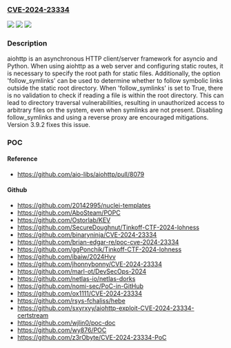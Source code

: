 ### [CVE-2024-23334](https://cve.mitre.org/cgi-bin/cvename.cgi?name=CVE-2024-23334)
![](https://img.shields.io/static/v1?label=Product&message=aiohttp&color=blue)
![](https://img.shields.io/static/v1?label=Version&message=%3D%20%3C%203.9.2%20&color=brighgreen)
![](https://img.shields.io/static/v1?label=Vulnerability&message=CWE-22%3A%20Improper%20Limitation%20of%20a%20Pathname%20to%20a%20Restricted%20Directory%20('Path%20Traversal')&color=brighgreen)

### Description

aiohttp is an asynchronous HTTP client/server framework for asyncio and Python. When using aiohttp as a web server and configuring static routes, it is necessary to specify the root path for static files. Additionally, the option 'follow_symlinks' can be used to determine whether to follow symbolic links outside the static root directory. When 'follow_symlinks' is set to True, there is no validation to check if reading a file is within the root directory. This can lead to directory traversal vulnerabilities, resulting in unauthorized access to arbitrary files on the system, even when symlinks are not present.  Disabling follow_symlinks and using a reverse proxy are encouraged mitigations.  Version 3.9.2 fixes this issue.

### POC

#### Reference
- https://github.com/aio-libs/aiohttp/pull/8079

#### Github
- https://github.com/20142995/nuclei-templates
- https://github.com/AboSteam/POPC
- https://github.com/Ostorlab/KEV
- https://github.com/SecureDoughnut/Tinkoff-CTF-2024-lohness
- https://github.com/binaryninja/CVE-2024-23334
- https://github.com/brian-edgar-re/poc-cve-2024-23334
- https://github.com/ggPonchik/Tinkoff-CTF-2024-lohness
- https://github.com/ibaiw/2024Hvv
- https://github.com/jhonnybonny/CVE-2024-23334
- https://github.com/marl-ot/DevSecOps-2024
- https://github.com/netlas-io/netlas-dorks
- https://github.com/nomi-sec/PoC-in-GitHub
- https://github.com/ox1111/CVE-2024-23334
- https://github.com/rsys-fchaliss/hebe
- https://github.com/sxyrxyy/aiohttp-exploit-CVE-2024-23334-certstream
- https://github.com/wjlin0/poc-doc
- https://github.com/wy876/POC
- https://github.com/z3rObyte/CVE-2024-23334-PoC

